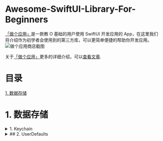 # Awesome-SwiftUI-Library-For-Beginners
[「做个应用」](https://apps.apple.com/cn/app/%E5%81%9A%E4%B8%AA%E5%BA%94%E7%94%A8-swiftui-0-%E5%9F%BA%E7%A1%80%E5%BC%80%E5%8F%91%E5%BA%94%E7%94%A8/id1578873606)是一款教 O 基础的用户使用 SwiftUI 开发应用的 App，在这里我们将介绍作为初学者会使用到的第三方库，可以更简单便捷的帮助你开发应用。
![做个应用商店截图](https://github.com/xiaoxidong/Awesome-Library-For-SwiftUI-Beginners/assets/3838258/6db4e5b3-dac0-40e9-82b3-087904497049)

关于[「做个应用」](https://apps.apple.com/cn/app/%E5%81%9A%E4%B8%AA%E5%BA%94%E7%94%A8-swiftui-0-%E5%9F%BA%E7%A1%80%E5%BC%80%E5%8F%91%E5%BA%94%E7%94%A8/id1578873606)更多的详细介绍，可以[查看文章](https://juejin.cn/post/7308676997051072551).

# 目录
[1. 数据存储](https://github.com/xiaoxidong/Awesome-Library-For-SwiftUI-Beginners/blob/main/README.md#1-%E6%95%B0%E6%8D%AE%E5%AD%98%E5%82%A8)

# 1. 数据存储

<details>
<summary>1. Keychain</summary>
1. Keychain
</details>



<details>
<summary>## 2. UserDefaults</summary>
</details>
